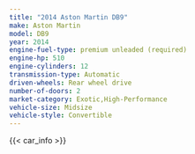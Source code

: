 ```yaml
---
title: "2014 Aston Martin DB9"
make: Aston Martin
model: DB9
year: 2014
engine-fuel-type: premium unleaded (required)
engine-hp: 510
engine-cylinders: 12
transmission-type: Automatic
driven-wheels: Rear wheel drive
number-of-doors: 2
market-category: Exotic,High-Performance
vehicle-size: Midsize
vehicle-style: Convertible
---
```


{{< car_info >}}
